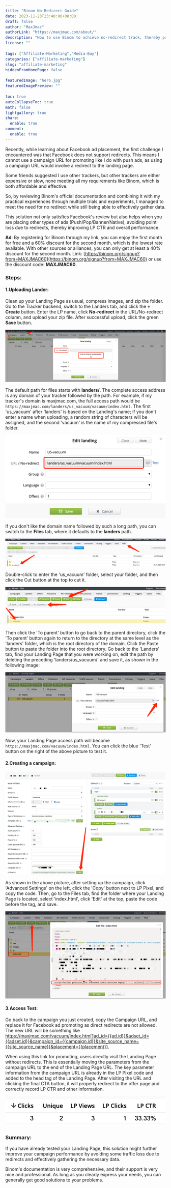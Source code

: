```yaml
---
title: "Binom No-Redirect Guide"
date: 2023-11-23T23:40:00+08:00
draft: false
author: "MaxJmac"
authorLink: "https://maxjmac.com/about/"
description: "How to use Binom to achieve no-redirect track, thereby passing Facebook's advetising policy and reducing click loss."
license: ""

tags: ["Affiliate-Marketing","Media-Buy"]
categories: ["affiliate-marketing"]
slug: "affiliate-marketing"
hiddenFromHomePage: false

featuredImage: "hero.jpg"
featuredImagePreview: ""

toc: true
autoCollapseToc: true
math: false
lightgallery: true
share:
  enable: true
comment:
  enable: true
---
```


Recently, while learning about Facebook ad placement, the first challenge I encountered was that Facebook does not support redirects. This means I cannot use a campaign URL for promoting like I do with push ads, as using a campaign URL would involve a redirect to the landing page.

Some friends suggested I use other trackers, but other trackers are either expensive or slow, none meeting all my requirements like Binom, which is both affordable and effective.

So, by reviewing Binom's official documentation and combining it with my practical experiences through multiple trials and experiments, I managed to meet the need for no redirect while still being able to effectively gather data.

This solution not only satisfies Facebook's review but also helps when you are placing other types of ads (Push/Pop/Banner/Native), avoiding point loss due to redirects, thereby improving LP CTR and overall performance.

**Ad**: By registering for Binom through my link, you can enjoy the first month for free and a 60% discount for the second month, which is the lowest rate available. With other sources or alliances, you can only get at least a 40% discount for the second month. Link: [https://binom.org/signup?from=MAXJMAC60](https://binom.org/signup?from=MAXJMAC60) or use the discount code: **MAXJMAC60**.

### Steps:

#### 1.Uploading Lander:

Clean up your Landing Page as usual, compress images, and zip the folder.
Go to the Tracker backend, switch to the Landers tab, and click the **+ Create** button.
Enter the LP name, click **No-redirect** in the URL/No-redirect column, and upload your zip file.
After successful upload, click the green **Save** button.

![new-landing](new-landing.png "new-landing")

The default path for files starts with **landers/**. The complete access address is any domain of your tracker followed by the path. For example, if my tracker's domain is maxjmac.com, the full access path would be `https://maxjmac.com/landers/us_vacuum/vacuum/index.html`. The first 'us_vacuum' after 'landers' is based on the Landing's name; if you don't enter a name when uploading, a random string of characters will be assigned, and the second 'vacuum' is the name of my compressed file's folder.

![landers-url](landers-url.png)

If you don't like the domain name followed by such a long path, you can switch to the **Files** tab, where it defaults to the **landers** path.

![files](files.png)

Double-click to enter the 'us_vacuum' folder, select your folder, and then click the Cut button at the top to cut it.

![cut](cut.png)

Then click the 'To parent' button to go back to the parent directory, click the 'To parent' button again to return to the directory at the same level as the 'landers' folder, which is the root directory of the domain. Click the Paste button to paste the folder into the root directory.
Go back to the 'Landers' tab, find your Landing Page that you were working on, edit the path by deleting the preceding 'landers/us_vacuum/' and save it, as shown in the following image:

![short](short.png)

Now, your Landing Page access path will become `https://maxjmac.com/vacuum/index.html`. You can click the blue 'Test' button on the right of the above picture to test it.

#### 2.Creating a campaign:

![campaign](campaign.png)

As shown in the above picture, after setting up the campaign, click 'Advanced Settings' on the left, click the 'Copy' button next to LP Pixel, and copy the code.
Then, go to the Files tab, find the folder where your Landing Page is located, select 'index.html', click 'Edit' at the top, paste the code before the **</head>** tag, and save.

![lp-pixel](lp-pixel.png)


#### 3.Access Test:

Go back to the campaign you just created, copy the Campaign URL, and replace it for Facebook ad promoting as direct redirects are not allowed.
The new URL will be something like https://maxjmac.com/vacuum/index.html?ad_id={{ad.id}}&adset_id={{adset.id}}&campaign_id={{campaign.id}}&site_source_name={{site_source_name}}&placement={{placement}}.

When using this link for promoting, users directly visit the Landing Page without redirects. This is essentially moving the parameters from the campaign URL to the end of the Landing Page URL. The key parameter information from the campaign URL is already in the LP Pixel code and added to the head tag of the Landing Page. After visiting the URL and clicking the final CTA button, it will properly redirect to the offer page and correctly record LP CTR and other information.

![cta](cta.png)

### Summary:
If you have already tested your Landing Page, this solution might further improve your campaign performance by avoiding some traffic loss due to redirects and effectively gathering the necessary data.

Binom's documentation is very comprehensive, and their support is very nice and professional. As long as you clearly express your needs, you can generally get good solutions to your problems.